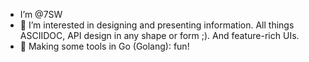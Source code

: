 - I’m @7SW 
- 👀 I’m interested in designing and presenting information. All things ASCIIDOC, API design in any shape or form ;). And feature-rich UIs.
- 🌱 Making some tools in Go (Golang): fun!

<!--- 💞️ I’m looking to collaborate on
- 📫 How to reach me ... --->

<!---
7SW/7SW is a ✨ special ✨ repository because its `README.md` (this file) appears on your GitHub profile.
You can click the Preview link to take a look at your changes.
--->
